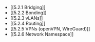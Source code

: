 

- [[5.2.1 Bridging]]
- [[5.2.2 Bonding]]
- [[5.2.3 vLANs]]
- [[5.2.4 Routing]]
- [[5.2.5 VPNs (openVPN, WireGuard)]]
- [[5.2.6 Network Namespace]]